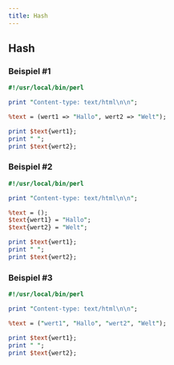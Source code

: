 ```yaml
---
title: Hash
---
```


## Hash

### Beispiel #1

```perl
#!/usr/local/bin/perl

print "Content-type: text/html\n\n";

%text = (wert1 => "Hallo", wert2 => "Welt");

print $text{wert1};
print " ";
print $text{wert2};
```

### Beispiel #2

```perl
#!/usr/local/bin/perl

print "Content-type: text/html\n\n";

%text = ();
$text{wert1} = "Hallo";
$text{wert2} = "Welt";

print $text{wert1};
print " ";
print $text{wert2};
```

### Beispiel #3

```perl
#!/usr/local/bin/perl

print "Content-type: text/html\n\n";

%text = ("wert1", "Hallo", "wert2", "Welt");

print $text{wert1};
print " ";
print $text{wert2};
```
